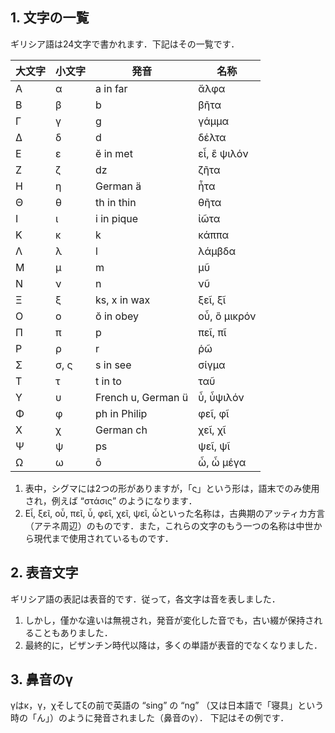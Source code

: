 ## 1. 文字の一覧
ギリシア語は24文字で書かれます．下記はその一覧です．

| 大文字  | 小文字 | 発音              | 名称             |
|--------|--------|-------------------|------------------|
| Α      | α      | a in far          | ἄλφα             |
| Β      | β      | b                 | βῆτα             |
| Γ      | γ      | g                 | γάμμα            |
| Δ      | δ      | d                 | δέλτα            |
| Ε      | ε      | ĕ in met          | εἶ, ἒ ψιλόν      |
| Ζ      | ζ      | dz                | ζῆτα             |
| Η      | η      | German ä          | ἦτα              |
| Θ      | θ      | th in thin        | θῆτα             |
| Ι      | ι      | i in pique        | ἰῶτα             |
| Κ      | κ      | k                 | κάππα            |
| Λ      | λ      | l                 | λάμβδα           |
| Μ      | μ      | m                 | μῦ               |
| Ν      | ν      | n                 | νῦ               |
| Ξ      | ξ      | ks, x in wax      | ξεῖ, ξῖ          |
| Ο      | ο      | ŏ in obey         | οὖ, ὂ μικρόν     |
| Π      | π      | p                 | πεῖ, πῖ          |
| Ρ      | ρ      | r                 | ῥῶ               |
| Σ      | σ, ς   | s in see          | σίγμα            |
| Τ      | τ      | t in to           | ταῦ              |
| Υ      | υ      | French u, German ü | ὖ, ὖψιλόν       |
| Φ      | φ      | ph in Philip      | φεῖ, φῖ          |
| Χ      | χ      | German ch         | χεῖ, χῖ          |
| Ψ      | ψ      | ps                | ψεῖ, ψῖ          |
| Ω      | ω      | ō                 | ὦ, ὦ μέγα        |

1. 表中，シグマには2つの形がありますが，「ς」という形は，語末でのみ使用され，例えば “στάσις” のようになります．
2. Εἶ, ξεῖ, οὖ, πεῖ, ὖ, φεῖ, χεῖ, ψεῖ, ὦといった名称は，古典期のアッティカ方言（アテネ周辺）のものです．また，これらの文字のもう一つの名称は中世から現代まで使用されているものです．


## 2. 表音文字

ギリシア語の表記は表音的です．従って，各文字は音を表しました．
1. しかし，僅かな違いは無視され，発音が変化した音でも，古い綴が保持されることもありました．
2. 最終的に，ビザンチン時代以降は，多くの単語が表音的でなくなりました． 


## 3. 鼻音のγ

γはκ，γ，χそしてξの前で英語の “sing” の “ng” （又は日本語で「寝具」という時の「ん」）のように発音されました（鼻音のγ）．
下記はその例です．